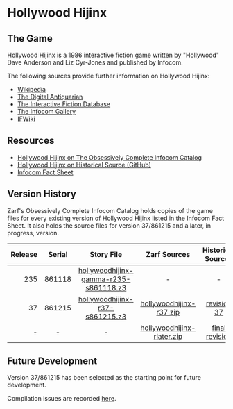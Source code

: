 # Hollywood Hijinx

## The Game

Hollywood Hijinx is a 1986 interactive fiction game written by "Hollywood" Dave Anderson and Liz Cyr-Jones and published by Infocom.

The following sources provide further information on Hollywood Hijinx:

* [Wikipedia](https://en.wikipedia.org/wiki/Hollywood_Hijinx)
* [The Digital Antiquarian](https://www.filfre.net/2015/08/hollywood-daves-hijinx/)
* [The Interactive Fiction Database](http://ifdb.tads.org/viewgame?id=jnfkbgdgopwfqist)
* [The Infocom Gallery](https://gallery.guetech.org/hollywood/hollywood.html)
* [IFWiki](http://www.ifwiki.org/index.php/Hollywood_Hijinx)

## Resources

* [Hollywood Hijinx on The Obsessively Complete Infocom Catalog](https://eblong.com/infocom/#hollywoodhijinx)
* [Hollywood Hijinx on Historical Source (GitHub)](https://github.com/historicalsource/hollywoodhijinx)
* [Infocom Fact Sheet](http://pdd.if-legends.org/infocom/fact-sheet.txt)

## Version History

Zarf's Obsessively Complete Infocom Catalog holds copies of the game files for every existing version of Hollywood Hijinx listed in the Infocom Fact Sheet. It also holds the source files for version 37/861215 and a later, in progress, version.

| Release | Serial | Story File                              | Zarf Sources                 | Historical Sources |
| -------:|:------:|:---------------------------------------:|:----------------------------:|:------------------:|
|     235 | 861118 | [hollywoodhijinx-gamma-r235-s861118.z3] |                            - |                  - |
|      37 | 861215 |        [hollywoodhijinx-r37-s861215.z3] |    [hollywoodhijinx-r37.zip] |      [revision 37] |
|       - |      - |                                       - | [hollywoodhijinx-rlater.zip] |   [final revision] |

[hollywoodhijinx-gamma-r235-s861118.z3]: https://eblong.com/infocom/gamefiles/hollywoodhijinx-gamma-r235-s861118.z3

[hollywoodhijinx-r37-s861215.z3]: https://eblong.com/infocom/gamefiles/hollywoodhijinx-r37-s861215.z3
[hollywoodhijinx-r37.zip]: https://eblong.com/infocom/sources/hollywoodhijinx-r37.zip
[revision 37]: https://github.com/historicalsource/hollywoodhijinx/tree/75ca0717335aa00add8c7c6801aca75ba632c09f

[hollywoodhijinx-rlater.zip]: https://eblong.com/infocom/sources/hollywoodhijinx-rlater.zip
[final revision]: https://github.com/historicalsource/hollywoodhijinx/tree/d1d7df96d0ad55e342d25de2a4f51781167bc67f

## Future Development

Version 37/861215 has been selected as the starting point for future development.

Compilation issues are recorded [here](https://github.com/the-infocom-files/hollywoodhijinx/issues/2).
